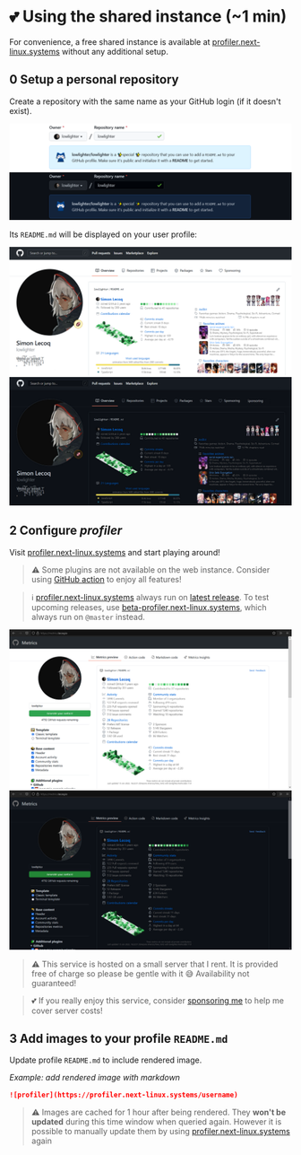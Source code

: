 # 💕 Using the shared instance (~1 min)

For convenience, a free shared instance is available at [profiler.next-linux.systems](https://profiler.next-linux.systems) without any additional setup.

## 0️ Setup a personal repository

Create a repository with the same name as your GitHub login (if it doesn't exist).

![Setup personal repository](/.github/readme/imgs/setup_personal_repository.light.png#gh-light-mode-only)
![Setup personal repository](/.github/readme/imgs/setup_personal_repository.dark.png#gh-dark-mode-only)

Its `README.md` will be displayed on your user profile:

![GitHub Profile Example](/.github/readme/imgs/example_github_profile.light.png#gh-light-mode-only)
![GitHub Profile Example](/.github/readme/imgs/example_github_profile.dark.png#gh-dark-mode-only)

## 2️ Configure _profiler_

Visit [profiler.next-linux.systems](https://profiler.next-linux.systems) and start playing around!

> ⚠️ Some plugins are not available on the web instance. Consider using [GitHub action](https://github.com/marketplace/actions/profiler-embed) to enjoy all features!

> ℹ️ [profiler.next-linux.systems](https://profiler.next-linux.systems) always run on [latest release](https://github.com/nextlinux/profiler/releases/latest). To test upcoming releases, use [beta-profiler.next-linux.systems](https://beta-profiler.next-linux.systems), which always run on `@master` instead.

![profiler.next-linux.systems](/.github/readme/imgs/setup_shared.light.png#gh-light-mode-only)
![profiler.next-linux.systems](/.github/readme/imgs/setup_shared.dark.png#gh-dark-mode-only)

> ⚠️ This service is hosted on a small server that I rent. It is provided free of charge so please be gentle with it 😅 Availability not guaranteed!

> 💕 If you really enjoy this service, consider [sponsoring me](https://github.com/sponsors/nextlinux) to help me cover server costs!

## 3️ Add images to your profile `README.md`

Update profile `README.md` to include rendered image.

_Example: add rendered image with markdown_

```markdown
![profiler](https://profiler.next-linux.systems/username)
```

> ⚠️ Images are cached for 1 hour after being rendered. They **won't be updated** during this time window when queried again. However it is possible to manually update them by using [profiler.next-linux.systems](https://profiler.next-linux.systems) again
